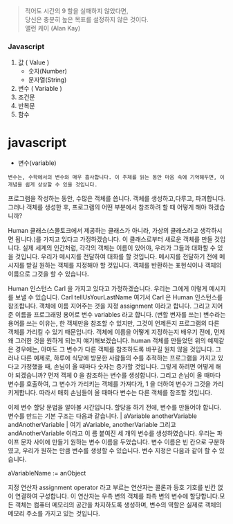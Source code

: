 > 적어도 시간의 9 할을 실패하지 않았다면,  
> 당신은 충분히 높은 목표를 설정하지 않은 것이다.  
> 앨런 케이 (Alan Kay)

### Javascript

1. 값 ( Value )
   - 숫자(Number)
   - 문자열(String)
2. 변수 ( Variable )
3. 조건문
4. 반복문
5. 함수

# javascript

- 변수(variable)

```
변수는, 수학에서의 변수와 매우 흡사합니다. 이 주제를 읽는 동안 마음 속에 기억해두면, 이 개념을 쉽게 상상할 수 있을 것입니다.
```

프로그램을 작성하는 동안, 수많은 객체를 씁니다. 객체를 생성하고,다루고, 파괴합니다. 그러나 객체를 생성한 후, 프로그램의 어떤 부분에서 참조하려 할 때 어떻게 해야 하겠습니까?

Human 클래스(스몰토크에서 제공하는 클래스가 아니라, 가상의 클래스라고 생각하시면 됩니다.)를 가지고 있다고 가정하겠습니다. 이 클래스로부터 새로운 객체를 만들 것입니다. 실제 세계의 인간처럼, 각각의 객체는 이름이 있어야, 우리가 그들과 대화할 수 있을 것입니다. 우리가 메시지를 전달하여 대화를 할 것입니다. 메시지를 전달하기 전에 메시지를 받길 원하는 객체를 지정해야 할 것입니다. 객체를 반환하는 표현식이나 객체의 이름으로 그것을 할 수 있습니다.

Human 인스턴스 Carl 을 가지고 있다고 가정하겠습니다. 우리는 그에게 이렇게 메시지를 보낼 수 있습니다. Carl tellUsYourLastName 여기서 Carl 은 Human 인스턴스를 참조합니다. 객체에 이름 지어주는 것을 지정 assignment 이라고 합니다. 그리고 지어준 이름을 프로그래밍 용어로 변수 variables 라고 합니다. (변할 변자를 쓰는) 변수라는 용어를 쓰는 이유는, 한 객체만을 참조할 수 있지만, 그것이 언제든지 프로그램의 다른 객체를 가리킬 수 있기 때문입니다. 객체에 이름을 어떻게 지정하는지 배우기 전에, 먼저 왜 그러한 것을 원하게 되는지 얘기해보겠습니다. human 객체를 만들었던 위의 예제같은 경우에는, 아마도 그 변수가 다른 객체를 참조하도록 바꾸길 원치 않을 것입니다. 그러나 다른 예제로,
하루에 식당에 방문한 사람들의 수를 추적하는 프로그램을 가지고 있다고 가정했을 때, 손님이 올 때마다 숫자는 증가할 것입니다. 그렇게 하려면 어떻게 해야 되겠습니까? 먼저 객체 0 을 참조하는 변수를 생성합니다. 그리고 손님이 올 때마다 변수를 호출하여, 그 변수가 가리키는 객체를 가져다가, 1 을 더하여 변수가 그것을 가리키게합니다. 따라서 매회 손님들이 올 때마다 변수는 다른 객체를 참조할 것입니다.

이제 변수 할당 문법을 알아볼 시간입니다. 할당을 하기 전에, 변수를 만들어야 합니다. 변수를 만드는 기본 구조는 다음과 같습니다.
| aVariable anotherVariable andAnotherVariable |
여기 aVariable, anotherVariable 그리고 andAnotherVariable 이라고 이
름 붙여진 세 개의 변수를 생성하였습니다. 우리는 파이프 문자 사이에 만들기 원하는 변수 이름을 두었습니다. 변수 이름은 빈 칸으로 구분하였고, 우리가 원하는 만큼 변수를 생성할 수 있습니다. 변수 지정은 다음과 같이 할 수 있습니다.

aVariableName := anObject

지정 연산자 assignment operator 라고 부르는 연산자는 콜론과 등호 기호를 빈칸 없이 연결하여 구성합니다. 이 연산자는 우측 변의 객체를 좌측 변의 변수에 할당합니다.모든 객체는 컴퓨터 메모리의 공간을 차지하도록 생성하며, 변수의 역할은 실제로 객체의 메모리 주소를 가지고 있는 것입니다.

